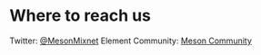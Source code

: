 # Where to reach us
Twitter: [@MesonMixnet](https://twitter.com/MesonMixnet)
Element Community: [Meson Community](https://matrix.to/#/#meson-community:matrix.org)